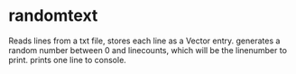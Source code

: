 # randomtext
Reads lines from a txt file, stores each line as a Vector entry. generates a random number between 0 and linecounts, which will be the linenumber to print. prints one line to console.
